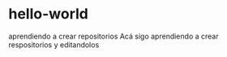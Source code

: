 # hello-world
aprendiendo a crear repositorios
Acá sigo aprendiendo a crear respositorios y editandolos
